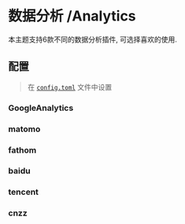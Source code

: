 # 数据分析 /Analytics


本主题支持6款不同的数据分析插件, 可选择喜欢的使用.

## 配置

> 在 [`config.toml`](https://gohugo.io/getting-started/configuration/) 文件中设置


### GoogleAnalytics

### matomo

### fathom 

### baidu

### tencent

### cnzz

